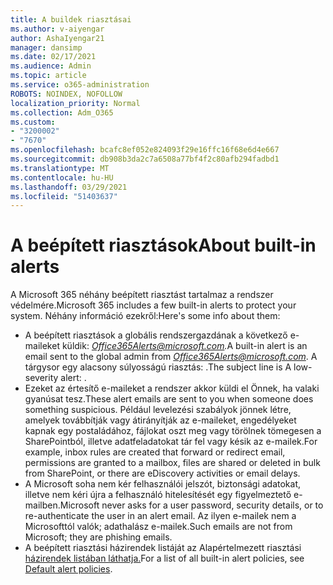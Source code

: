 ```yaml
---
title: A buildek riasztásai
ms.author: v-aiyengar
author: AshaIyengar21
manager: dansimp
ms.date: 02/17/2021
ms.audience: Admin
ms.topic: article
ms.service: o365-administration
ROBOTS: NOINDEX, NOFOLLOW
localization_priority: Normal
ms.collection: Adm_O365
ms.custom:
- "3200002"
- "7670"
ms.openlocfilehash: bcafc8ef052e824093f29e16ffc16f68e6d4e667
ms.sourcegitcommit: db908b3da2c7a6508a77bf4f2c80afb294fadbd1
ms.translationtype: MT
ms.contentlocale: hu-HU
ms.lasthandoff: 03/29/2021
ms.locfileid: "51403637"
---
```

# <a name="about-built-in-alerts"></a><span data-ttu-id="8da9a-102">A beépített riasztások</span><span class="sxs-lookup"><span data-stu-id="8da9a-102">About built-in alerts</span></span>

<span data-ttu-id="8da9a-103">A Microsoft 365 néhány beépített riasztást tartalmaz a rendszer védelmére.</span><span class="sxs-lookup"><span data-stu-id="8da9a-103">Microsoft 365 includes a few built-in alerts to protect your system.</span></span> <span data-ttu-id="8da9a-104">Néhány információ ezekről:</span><span class="sxs-lookup"><span data-stu-id="8da9a-104">Here's some info about them:</span></span>

- <span data-ttu-id="8da9a-105">A beépített riasztások a globális rendszergazdának a következő e-maileket küldik: *Office365Alerts@microsoft.com.*</span><span class="sxs-lookup"><span data-stu-id="8da9a-105">A built-in alert is an email sent to the global admin from *Office365Alerts@microsoft.com*.</span></span> <span data-ttu-id="8da9a-106">A tárgysor egy alacsony súlyosságú riasztás: <name of alert policy> .</span><span class="sxs-lookup"><span data-stu-id="8da9a-106">The subject line is A low-severity alert: <name of alert policy>.</span></span>
- <span data-ttu-id="8da9a-107">Ezeket az értesítő e-maileket a rendszer akkor küldi el Önnek, ha valaki gyanúsat tesz.</span><span class="sxs-lookup"><span data-stu-id="8da9a-107">These alert emails are sent to you when someone does something suspicious.</span></span> <span data-ttu-id="8da9a-108">Például levelezési szabályok jönnek létre, amelyek továbbítják vagy átirányítják az e-maileket, engedélyeket kapnak egy postaládához, fájlokat oszt meg vagy törölnek tömegesen a SharePointból, illetve adatfeladatokat tár fel vagy késik az e-mailek.</span><span class="sxs-lookup"><span data-stu-id="8da9a-108">For example, inbox rules are created that forward or redirect email, permissions are granted to a mailbox, files are shared or deleted in bulk from SharePoint, or there are eDiscovery activities or email delays.</span></span>
- <span data-ttu-id="8da9a-109">A Microsoft soha nem kér felhasználói jelszót, biztonsági adatokat, illetve nem kéri újra a felhasználó hitelesítését egy figyelmeztető e-mailben.</span><span class="sxs-lookup"><span data-stu-id="8da9a-109">Microsoft never asks for a user password, security details, or to re-authenticate the user in an alert email.</span></span> <span data-ttu-id="8da9a-110">Az ilyen e-mailek nem a Microsofttól valók; adathalász e-mailek.</span><span class="sxs-lookup"><span data-stu-id="8da9a-110">Such emails are not from Microsoft; they are phishing emails.</span></span>
- <span data-ttu-id="8da9a-111">A beépített riasztási házirendek listáját az Alapértelmezett riasztási [házirendek listában láthatja.](https://go.microsoft.com/fwlink/?linkid=2103170)</span><span class="sxs-lookup"><span data-stu-id="8da9a-111">For a list of all built-in alert policies, see [Default alert policies](https://go.microsoft.com/fwlink/?linkid=2103170).</span></span>